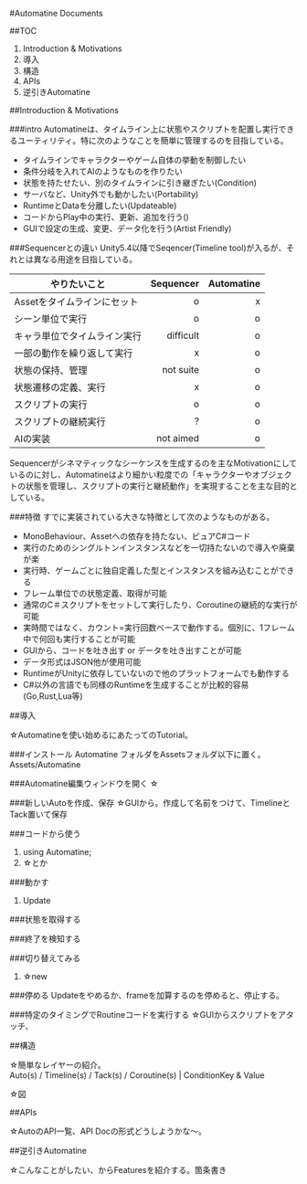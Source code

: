 #Automatine Documents

##TOC
	
1. Introduction & Motivations
1. 導入
1. 構造
1. APIs
1. 逆引きAutomatine


##Introduction & Motivations

###intro
Automatineは、タイムライン上に状態やスクリプトを配置し実行できるユーティリティ。特に次のようなことを簡単に管理するのを目指している。

* タイムラインでキャラクターやゲーム自体の挙動を制御したい
* 条件分岐を入れてAIのようなものを作りたい
* 状態を持たせたい、別のタイムラインに引き継ぎたい(Condition)
* サーバなど、Unity外でも動かしたい(Portability)
* RuntimeとDataを分離したい(Updateable)
* コードからPlay中の実行、更新、追加を行う()
* GUIで設定の生成、変更、データ化を行う(Artist Friendly)


###Sequencerとの違い
Unity5.4以降でSeqencer(Timeline tool)が入るが、それとは異なる用途を目指している。


| やりたいこと        | Sequencer           | Automatine  |
| ------------- |-------------:| -----:|
| Assetをタイムラインにセット		| o | x |
|シーン単位で実行| o | o |
|キャラ単位でタイムライン実行| difficult | o |
|一部の動作を繰り返して実行| x | o |
|状態の保持、管理| not suite | o |
|状態遷移の定義、実行| x | o |
|スクリプトの実行| o | o |
|スクリプトの継続実行| ? | o |
|AIの実装| not aimed | o |


Sequencerがシネマティックなシーケンスを生成するのを主なMotivationにしているのに対し、Automatineはより細かい粒度での「キャラクターやオブジェクトの状態を管理し、スクリプトの実行と継続動作」を実現することを主な目的としている。


###特徴
すでに実装されている大きな特徴として次のようなものがある。

* MonoBehaviour、Assetへの依存を持たない、ピュアC#コード
* 実行のためのシングルトンインスタンスなどを一切持たないので導入や廃棄が楽
* 実行時、ゲームごとに独自定義した型とインスタンスを組み込むことができる
* フレーム単位での状態定義、取得が可能
* 通常のC＃スクリプトをセットして実行したり、Coroutineの継続的な実行が可能
* 実時間ではなく、カウント=実行回数ベースで動作する。個別に、1フレーム中で何回も実行することが可能
* GUIから、コードを吐き出す or データを吐き出すことが可能
* データ形式はJSON他が使用可能
* RuntimeがUnityに依存していないので他のプラットフォームでも動作する
* C#以外の言語でも同様のRuntimeを生成することが比較的容易(Go,Rust,Lua等)


##導入

☆Automatineを使い始めるにあたってのTutorial。

###インストール
Automatine フォルダをAssetsフォルダ以下に置く。
Assets/Automatine

###Automatine編集ウィンドウを開く
☆

###新しいAutoを作成、保存
☆GUIから。作成して名前をつけて、TimelineとTack置いて保存

###コードから使う
1. using Automatine;
1. ☆とか

###動かす
1. Update

###状態を取得する

###終了を検知する

###切り替えてみる
1. ☆new 

###停める
Updateをやめるか、frameを加算するのを停めると、停止する。

###特定のタイミングでRoutineコードを実行する
☆GUIからスクリプトをアタッチ、


##構造

☆簡単なレイヤーの紹介。  
Auto(s) / Timeline(s) / Tack(s) / Coroutine(s) | ConditionKey & Value

☆図

##APIs

☆AutoのAPI一覧、API Docの形式どうしようかな〜。


##逆引きAutomatine

☆こんなことがしたい、からFeaturesを紹介する。箇条書き


